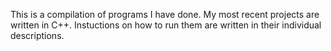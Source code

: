 This is a compilation of programs I have done. My most recent projects are written in C++. Instuctions on how to run them are written in their individual descriptions.
